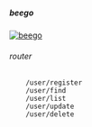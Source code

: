 ##### beego

[![beego](https://img.shields.io/badge/go-beego-blue)](https://github.com/astaxie/beego)

###### router

```
    /user/register
    /user/find
    /user/list
    /user/update
    /user/delete
```